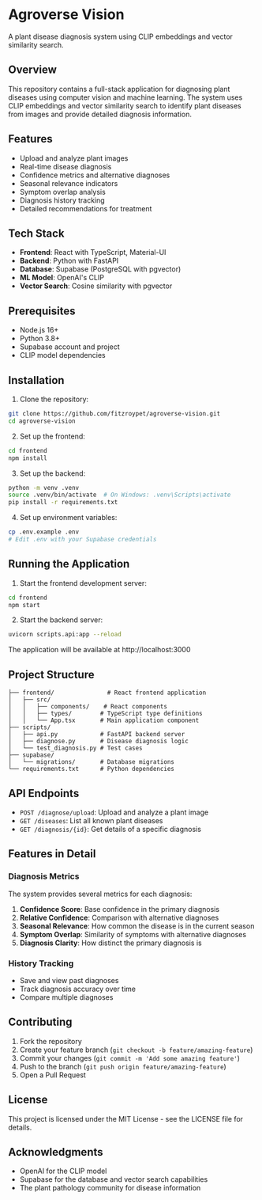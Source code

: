 # Agroverse Vision

A plant disease diagnosis system using CLIP embeddings and vector similarity search.

## Overview

This repository contains a full-stack application for diagnosing plant diseases using computer vision and machine learning. The system uses CLIP embeddings and vector similarity search to identify plant diseases from images and provide detailed diagnosis information.

## Features

- Upload and analyze plant images
- Real-time disease diagnosis
- Confidence metrics and alternative diagnoses
- Seasonal relevance indicators
- Symptom overlap analysis
- Diagnosis history tracking
- Detailed recommendations for treatment

## Tech Stack

- **Frontend**: React with TypeScript, Material-UI
- **Backend**: Python with FastAPI
- **Database**: Supabase (PostgreSQL with pgvector)
- **ML Model**: OpenAI's CLIP
- **Vector Search**: Cosine similarity with pgvector

## Prerequisites

- Node.js 16+
- Python 3.8+
- Supabase account and project
- CLIP model dependencies

## Installation

1. Clone the repository:
```bash
git clone https://github.com/fitzroypet/agroverse-vision.git
cd agroverse-vision
```

2. Set up the frontend:
```bash
cd frontend
npm install
```

3. Set up the backend:
```bash
python -m venv .venv
source .venv/bin/activate  # On Windows: .venv\Scripts\activate
pip install -r requirements.txt
```

4. Set up environment variables:
```bash
cp .env.example .env
# Edit .env with your Supabase credentials
```

## Running the Application

1. Start the frontend development server:
```bash
cd frontend
npm start
```

2. Start the backend server:
```bash
uvicorn scripts.api:app --reload
```

The application will be available at http://localhost:3000

## Project Structure

```
├── frontend/               # React frontend application
│   ├── src/
│   │   ├── components/    # React components
│   │   ├── types/        # TypeScript type definitions
│   │   └── App.tsx       # Main application component
├── scripts/
│   ├── api.py            # FastAPI backend server
│   ├── diagnose.py       # Disease diagnosis logic
│   └── test_diagnosis.py # Test cases
├── supabase/
│   └── migrations/       # Database migrations
└── requirements.txt      # Python dependencies
```

## API Endpoints

- `POST /diagnose/upload`: Upload and analyze a plant image
- `GET /diseases`: List all known plant diseases
- `GET /diagnosis/{id}`: Get details of a specific diagnosis

## Features in Detail

### Diagnosis Metrics

The system provides several metrics for each diagnosis:

1. **Confidence Score**: Base confidence in the primary diagnosis
2. **Relative Confidence**: Comparison with alternative diagnoses
3. **Seasonal Relevance**: How common the disease is in the current season
4. **Symptom Overlap**: Similarity of symptoms with alternative diagnoses
5. **Diagnosis Clarity**: How distinct the primary diagnosis is

### History Tracking

- Save and view past diagnoses
- Track diagnosis accuracy over time
- Compare multiple diagnoses

## Contributing

1. Fork the repository
2. Create your feature branch (`git checkout -b feature/amazing-feature`)
3. Commit your changes (`git commit -m 'Add some amazing feature'`)
4. Push to the branch (`git push origin feature/amazing-feature`)
5. Open a Pull Request

## License

This project is licensed under the MIT License - see the LICENSE file for details.

## Acknowledgments

- OpenAI for the CLIP model
- Supabase for the database and vector search capabilities
- The plant pathology community for disease information 